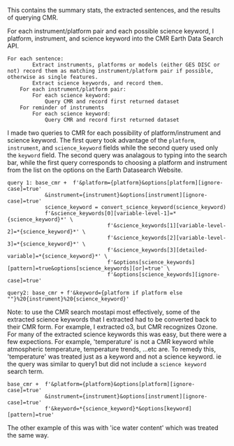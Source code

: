 This contains the summary stats, the extracted sentences, and the results of querying CMR.

For each instrument/platform pair and each possible science keyword, I platform, instrument, and science keyword into
the CMR Earth Data Search API.

```buildoutcfg
For each sentence:
        Extract instruments, platforms or models (either GES DISC or not) record them as matching instrument/platform pair if possible, otherwise as single features.
        Extract science keywords, and record them.
    For each instrument/platform pair:
        For each science keyword:
            Query CMR and record first returned dataset
    For reminder of instruments
        For each science keyword:
            Query CMR and record first returned dataset
```

I made two queries to CMR for each possibility of platform/instrument and science keyword. The first query took
advantage of the `platform`, `instrument`, and `science_keyword` fields while the second query used only the `keyword`
field. The second query was analagous to typing into the search bar, while the first query corresponds to choosing a
platform and instrument from the list on the options on the Earth Datasearch Website.
```buildoutcfg
query 1: base_cmr +  f'&platform={platform}&options[platform][ignore-case]=true'
            &instrument={instrument}&options[instrument][ignore-case]=true'
            science_keyword = convert_science_keyword(science_keyword)
            f'&science_keywords[0][variable-level-1]=*{science_keyword}*' \
                                f'&science_keywords[1][variable-level-2]=*{science_keyword}*' \
                                f'&science_keywords[2][variable-level-3]=*{science_keyword}*' \
                                f'&science_keywords[3][detailed-variable]=*{science_keyword}*' \
                                f'&options[science_keywords][pattern]=true&options[science_keywords][or]=true' \
                                f'&options[science_keywords][ignore-case]=true'

query2: base_cmr + f'&keyword={platform if platform else ""}%20{instrument}%20{science_keyword}'
```

Note: to use the CMR search mostapi most effectively, some of the extracted science keywords that I extracted had to be
converted back to their CMR form. For example, I extracted o3, but CMR recognizes Ozone. For many of the extracted
science keywords this was easy, but there were a few expections. For example, 'temperature' is not a CMR keyword 
while atmospheric temperature, temperature trends, ...etc are. To remedy this, 'temperature' was treated just as a
keyword and not a science keyword. ie the query was similar to query1 but did not include a `science keyword` search
term.
```buildoutcfg
base_cmr +  f'&platform={platform}&options[platform][ignore-case]=true'
            &instrument={instrument}&options[instrument][ignore-case]=true'
            f'&keyword=*{science_keyword}*&options[keyword][pattern]=true'
``` 
The other example of this was with 'ice water content' which was treated the same way.